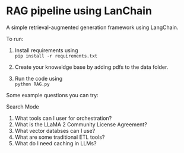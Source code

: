 # RAG pipeline using LanChain

A simple retrieval-augmented generation framework using LangChain.

To run:

1. Install requirements using <br>
`pip install -r requirements.txt`

2. Create your knoweldge base by adding pdfs to the data folder. <br>

3. Run the code using <br>
`python RAG.py`



Some example questions you can try:

Search Mode <br>
1) What tools can I user for orchestration?
2) What is the LLaMA 2 Community License Agreement?
3) What vector databses can I use? 
4) What are some traditional ETL tools?
5) What do I need caching in LLMs?
